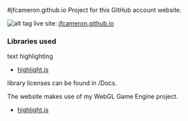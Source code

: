 #jfcameron.github.io
Project for this GitHub account website.

![alt tag](https://dl.dropboxusercontent.com/u/102655232/Github/WebGLGameEngine/Build_Image.png "")
live site: [jfcameron.github.io](http://jfcameron.github.io) 

### Libraries used
text highlighting
* [highlight.js](https://highlightjs.org/)

library licenses can be found in /Docs.

The website makes use of my WebGL Game Engine project.
* [highlight.js](https://highlightjs.org/)